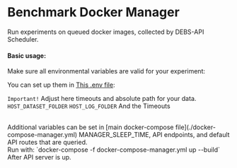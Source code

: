# Benchmark Docker Manager
Run experiments on queued docker images, collected by DEBS-API Scheduler.

#### Basic usage:

Make sure all environmental variables are valid for your experiment:

You can set up them in [This .env file](server_app/.env):

  `Important!` Adjust here timeouts and absolute path for your data.
  `HOST_DATASET_FOLDER`
  `HOST_LOG_FOLDER`
  And the Timeouts

<br>
Additional variables can be set in [main docker-compose file](./docker-compose-manager.yml)
  MANAGER_SLEEP_TIME, API endpoints, and default API routes that are queried.

<br>
Run with: `docker-compose -f docker-compose-manager.yml up --build`
After API server is up.
